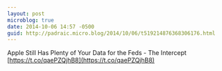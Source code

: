 ```yaml
---
layout: post
microblog: true
date: 2014-10-06 14:57 -0500
guid: http://padraic.micro.blog/2014/10/06/t519214876368306176.html
---
```

Apple Still Has Plenty of Your Data for the Feds - The Intercept [https://t.co/qaePZQjhB8](https://t.co/qaePZQjhB8)
